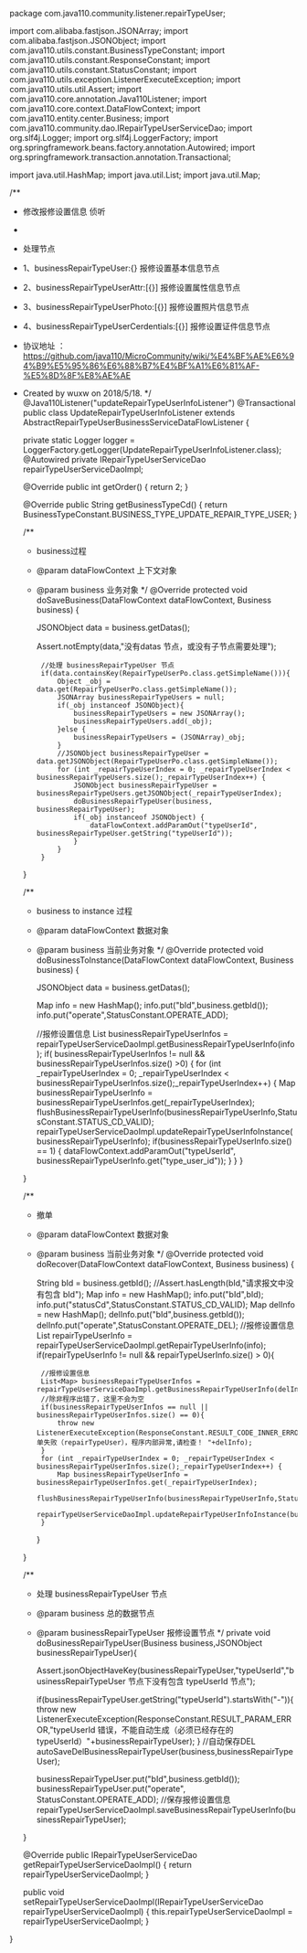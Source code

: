 package com.java110.community.listener.repairTypeUser;

import com.alibaba.fastjson.JSONArray;
import com.alibaba.fastjson.JSONObject;
import com.java110.utils.constant.BusinessTypeConstant;
import com.java110.utils.constant.ResponseConstant;
import com.java110.utils.constant.StatusConstant;
import com.java110.utils.exception.ListenerExecuteException;
import com.java110.utils.util.Assert;
import com.java110.core.annotation.Java110Listener;
import com.java110.core.context.DataFlowContext;
import com.java110.entity.center.Business;
import com.java110.community.dao.IRepairTypeUserServiceDao;
import org.slf4j.Logger;
import org.slf4j.LoggerFactory;
import org.springframework.beans.factory.annotation.Autowired;
import org.springframework.transaction.annotation.Transactional;

import java.util.HashMap;
import java.util.List;
import java.util.Map;

/**
 * 修改报修设置信息 侦听
 *
 * 处理节点
 * 1、businessRepairTypeUser:{} 报修设置基本信息节点
 * 2、businessRepairTypeUserAttr:[{}] 报修设置属性信息节点
 * 3、businessRepairTypeUserPhoto:[{}] 报修设置照片信息节点
 * 4、businessRepairTypeUserCerdentials:[{}] 报修设置证件信息节点
 * 协议地址 ：https://github.com/java110/MicroCommunity/wiki/%E4%BF%AE%E6%94%B9%E5%95%86%E6%88%B7%E4%BF%A1%E6%81%AF-%E5%8D%8F%E8%AE%AE
 * Created by wuxw on 2018/5/18.
 */
@Java110Listener("updateRepairTypeUserInfoListener")
@Transactional
public class UpdateRepairTypeUserInfoListener extends AbstractRepairTypeUserBusinessServiceDataFlowListener {

    private static Logger logger = LoggerFactory.getLogger(UpdateRepairTypeUserInfoListener.class);
    @Autowired
    private IRepairTypeUserServiceDao repairTypeUserServiceDaoImpl;

    @Override
    public int getOrder() {
        return 2;
    }

    @Override
    public String getBusinessTypeCd() {
        return BusinessTypeConstant.BUSINESS_TYPE_UPDATE_REPAIR_TYPE_USER;
    }

    /**
     * business过程
     * @param dataFlowContext 上下文对象
     * @param business 业务对象
     */
    @Override
    protected void doSaveBusiness(DataFlowContext dataFlowContext, Business business) {

        JSONObject data = business.getDatas();

        Assert.notEmpty(data,"没有datas 节点，或没有子节点需要处理");


            //处理 businessRepairTypeUser 节点
            if(data.containsKey(RepairTypeUserPo.class.getSimpleName())){
                Object _obj = data.get(RepairTypeUserPo.class.getSimpleName());
                JSONArray businessRepairTypeUsers = null;
                if(_obj instanceof JSONObject){
                    businessRepairTypeUsers = new JSONArray();
                    businessRepairTypeUsers.add(_obj);
                }else {
                    businessRepairTypeUsers = (JSONArray)_obj;
                }
                //JSONObject businessRepairTypeUser = data.getJSONObject(RepairTypeUserPo.class.getSimpleName());
                for (int _repairTypeUserIndex = 0; _repairTypeUserIndex < businessRepairTypeUsers.size();_repairTypeUserIndex++) {
                    JSONObject businessRepairTypeUser = businessRepairTypeUsers.getJSONObject(_repairTypeUserIndex);
                    doBusinessRepairTypeUser(business, businessRepairTypeUser);
                    if(_obj instanceof JSONObject) {
                        dataFlowContext.addParamOut("typeUserId", businessRepairTypeUser.getString("typeUserId"));
                    }
                }
            }
    }


    /**
     * business to instance 过程
     * @param dataFlowContext 数据对象
     * @param business 当前业务对象
     */
    @Override
    protected void doBusinessToInstance(DataFlowContext dataFlowContext, Business business) {

        JSONObject data = business.getDatas();

        Map info = new HashMap();
        info.put("bId",business.getbId());
        info.put("operate",StatusConstant.OPERATE_ADD);

        //报修设置信息
        List<Map> businessRepairTypeUserInfos = repairTypeUserServiceDaoImpl.getBusinessRepairTypeUserInfo(info);
        if( businessRepairTypeUserInfos != null && businessRepairTypeUserInfos.size() >0) {
            for (int _repairTypeUserIndex = 0; _repairTypeUserIndex < businessRepairTypeUserInfos.size();_repairTypeUserIndex++) {
                Map businessRepairTypeUserInfo = businessRepairTypeUserInfos.get(_repairTypeUserIndex);
                flushBusinessRepairTypeUserInfo(businessRepairTypeUserInfo,StatusConstant.STATUS_CD_VALID);
                repairTypeUserServiceDaoImpl.updateRepairTypeUserInfoInstance(businessRepairTypeUserInfo);
                if(businessRepairTypeUserInfo.size() == 1) {
                    dataFlowContext.addParamOut("typeUserId", businessRepairTypeUserInfo.get("type_user_id"));
                }
            }
        }

    }

    /**
     * 撤单
     * @param dataFlowContext 数据对象
     * @param business 当前业务对象
     */
    @Override
    protected void doRecover(DataFlowContext dataFlowContext, Business business) {

        String bId = business.getbId();
        //Assert.hasLength(bId,"请求报文中没有包含 bId");
        Map info = new HashMap();
        info.put("bId",bId);
        info.put("statusCd",StatusConstant.STATUS_CD_VALID);
        Map delInfo = new HashMap();
        delInfo.put("bId",business.getbId());
        delInfo.put("operate",StatusConstant.OPERATE_DEL);
        //报修设置信息
        List<Map> repairTypeUserInfo = repairTypeUserServiceDaoImpl.getRepairTypeUserInfo(info);
        if(repairTypeUserInfo != null && repairTypeUserInfo.size() > 0){

            //报修设置信息
            List<Map> businessRepairTypeUserInfos = repairTypeUserServiceDaoImpl.getBusinessRepairTypeUserInfo(delInfo);
            //除非程序出错了，这里不会为空
            if(businessRepairTypeUserInfos == null || businessRepairTypeUserInfos.size() == 0){
                throw new ListenerExecuteException(ResponseConstant.RESULT_CODE_INNER_ERROR,"撤单失败（repairTypeUser），程序内部异常,请检查！ "+delInfo);
            }
            for (int _repairTypeUserIndex = 0; _repairTypeUserIndex < businessRepairTypeUserInfos.size();_repairTypeUserIndex++) {
                Map businessRepairTypeUserInfo = businessRepairTypeUserInfos.get(_repairTypeUserIndex);
                flushBusinessRepairTypeUserInfo(businessRepairTypeUserInfo,StatusConstant.STATUS_CD_VALID);
                repairTypeUserServiceDaoImpl.updateRepairTypeUserInfoInstance(businessRepairTypeUserInfo);
            }
        }

    }



    /**
     * 处理 businessRepairTypeUser 节点
     * @param business 总的数据节点
     * @param businessRepairTypeUser 报修设置节点
     */
    private void doBusinessRepairTypeUser(Business business,JSONObject businessRepairTypeUser){

        Assert.jsonObjectHaveKey(businessRepairTypeUser,"typeUserId","businessRepairTypeUser 节点下没有包含 typeUserId 节点");

        if(businessRepairTypeUser.getString("typeUserId").startsWith("-")){
            throw new ListenerExecuteException(ResponseConstant.RESULT_PARAM_ERROR,"typeUserId 错误，不能自动生成（必须已经存在的typeUserId）"+businessRepairTypeUser);
        }
        //自动保存DEL
        autoSaveDelBusinessRepairTypeUser(business,businessRepairTypeUser);

        businessRepairTypeUser.put("bId",business.getbId());
        businessRepairTypeUser.put("operate", StatusConstant.OPERATE_ADD);
        //保存报修设置信息
        repairTypeUserServiceDaoImpl.saveBusinessRepairTypeUserInfo(businessRepairTypeUser);

    }



    @Override
    public IRepairTypeUserServiceDao getRepairTypeUserServiceDaoImpl() {
        return repairTypeUserServiceDaoImpl;
    }

    public void setRepairTypeUserServiceDaoImpl(IRepairTypeUserServiceDao repairTypeUserServiceDaoImpl) {
        this.repairTypeUserServiceDaoImpl = repairTypeUserServiceDaoImpl;
    }



}
